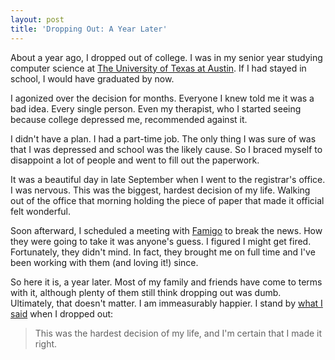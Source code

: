 ```yaml
---
layout: post
title: 'Dropping Out: A Year Later'
---
```


About a year ago, I dropped out of college. I was in my senior year
studying computer science at [The University of Texas at Austin][1].
If I had stayed in school, I would have graduated by now.

I agonized over the decision for months. Everyone I knew told me
it was a bad idea. Every single person. Even my therapist, who I
started seeing because college depressed me, recommended against
it.

I didn't have a plan. I had a part-time job. The only thing I was
sure of was that I was depressed and school was the likely cause.
So I braced myself to disappoint a lot of people and went to fill
out the paperwork.

It was a beautiful day in late September when I went to the registrar's
office. I was nervous. This was the biggest, hardest decision of
my life. Walking out of the office that morning holding the piece
of paper that made it official felt wonderful.

Soon afterward, I scheduled a meeting with [Famigo][2] to break the
news. How they were going to take it was anyone's guess. I figured
I might get fired. Fortunately, they didn't mind. In fact, they
brought me on full time and I've been working with them (and loving
it!) since.

So here it is, a year later. Most of my family and friends have
come to terms with it, although plenty of them still think dropping
out was dumb. Ultimately, that doesn't matter. I am immeasurably
happier. I stand by [what I said][3] when I dropped out:

> This was the hardest decision of my life, and I'm certain that I
> made it right.

[1]: http://www.utexas.edu
[2]: http://www.famigo.com
[3]: http://gompr.tumblr.com/tagged/dropout
